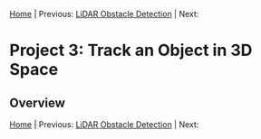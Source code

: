 [Home](../../README.md) | Previous: [LiDAR Obstacle Detection](../p2/p2-camera-based-2d-feature-tracking.md) | Next: 

# Project 3: Track an Object in 3D Space

## Overview

[Home](../../README.md) | Previous: [LiDAR Obstacle Detection](../p2/p2-camera-based-2d-feature-tracking.md) | Next: 
